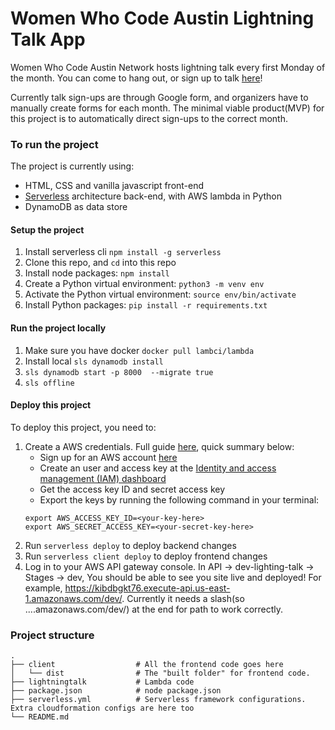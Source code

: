 # Women Who Code Austin Lightning Talk App

Women Who Code Austin Network hosts lightning talk every first Monday of the month. You can come to hang out, or sign up to talk [here](https://www.meetup.com/Women-Who-Code-Austin/events/)!

Currently talk sign-ups are through Google form, and organizers have to manually create forms for each month. The minimal viable product(MVP) for this project is to automatically direct sign-ups to the correct month.

### To run the project
The project is currently using:
 * HTML, CSS and vanilla javascript front-end
 * [Serverless](https://serverless.com/) architecture back-end, with AWS lambda in Python
 * DynamoDB as data store

#### Setup the project
1. Install serverless cli `npm install -g serverless`
1. Clone this repo, and `cd` into this repo
1. Install node packages: `npm install`
1. Create a Python virtual environment: `python3 -m venv env`
1. Activate the Python virtual environment: `source env/bin/activate`
1. Install Python packages: `pip install -r requirements.txt`

#### Run the project locally
1. Make sure you have docker `docker pull lambci/lambda`
1. Install local `sls dynamodb install`
1. `sls dynamodb start -p 8000  --migrate true`
1. `sls offline`

#### Deploy this project
To deploy this project, you need to:
1. Create a AWS credentials. Full guide [here](https://serverless.com/framework/docs/providers/aws/guide/credentials/), quick summary below:
    - Sign up for an AWS account [here](https://aws.amazon.com/)
    - Create an user and access key at the [Identity and access management (IAM) dashboard](https://console.aws.amazon.com/iam/home?region=us-east-1#/users)
    - Get the access key ID and secret access key
    - Export the keys by running the following command in your terminal:
    ```$xslt
    export AWS_ACCESS_KEY_ID=<your-key-here>
    export AWS_SECRET_ACCESS_KEY=<your-secret-key-here>
    ```
1. Run `serverless deploy` to deploy backend changes
1. Run `serverless client deploy` to deploy frontend changes
1. Log in to your AWS API gateway console. In API -> dev-lighting-talk -> Stages -> dev, You should be able to see you site live and deployed! For example, https://kibdbgkt76.execute-api.us-east-1.amazonaws.com/dev/. Currently it needs a slash(so ....amazonaws.com/dev/) at the end for path to work correctly.

### Project structure

    .
    ├── client                  # All the frontend code goes here
    │   └── dist                # The "built folder" for frontend code.
    ├── lightningtalk           # Lambda code
    ├── package.json            # node package.json
    ├── serverless.yml          # Serverless framework configurations. Extra cloudformation configs are here too
    └── README.md
